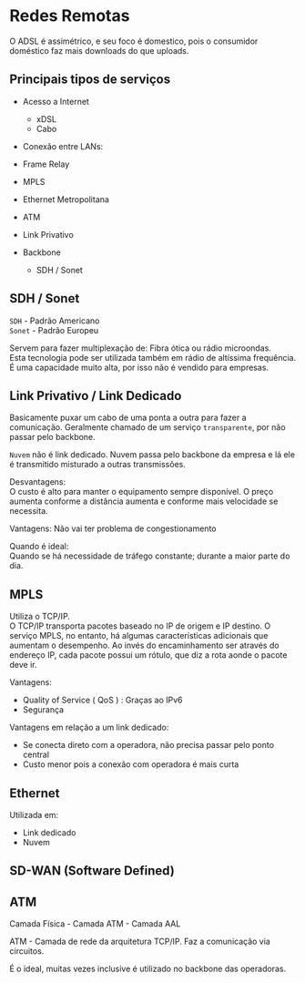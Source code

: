 # Redes Remotas

O ADSL é assimétrico, e seu foco é domestico, pois o consumidor doméstico faz mais downloads do que uploads.

## Principais tipos de serviços
- Acesso a Internet
  - xDSL
  - Cabo

- Conexão entre LANs:
 - Frame Relay
 - MPLS
 - Ethernet Metropolitana
 - ATM
 - Link Privativo

- Backbone
  - SDH / Sonet

## SDH / Sonet
`SDH` - Padrão Americano   
`Sonet` - Padrão Europeu

Servem para fazer multiplexação de: Fibra ótica ou rádio microondas.  
Esta tecnologia pode ser utilizada também em rádio de altíssima frequência.   
É uma capacidade muito alta, por isso não é vendido para empresas.

## Link Privativo / Link Dedicado
Basicamente puxar um cabo de uma ponta a outra para fazer a comunicação.
Geralmente chamado de um serviço `transparente`, por não passar pelo backbone.

`Nuvem` não é link dedicado. Nuvem passa pelo backbone da empresa e lá ele é transmitido misturado a outras transmissões.

Desvantagens:  
O custo é alto para manter o equipamento sempre disponível.
O preço aumenta conforme a distância aumenta e conforme mais velocidade se necessita.

Vantagens:
Não vai ter problema de congestionamento

Quando é ideal:  
Quando se há necessidade de tráfego constante; durante a maior parte do dia.

## MPLS
Utiliza o TCP/IP.  
O TCP/IP transporta pacotes baseado no IP de origem e IP destino. O serviço MPLS, no entanto, há algumas características adicionais que aumentam o desempenho. Ao invés do encaminhamento ser através do endereço IP, cada pacote possui um rótulo, que diz a rota aonde o pacote deve ir.

Vantagens:  
- Quality of Service ( QoS ) : Graças ao IPv6
- Segurança

Vantagens em relação a um link dedicado:  
- Se conecta direto com a operadora, não precisa passar pelo ponto central
- Custo menor pois a conexão com operadora é mais curta

## Ethernet
Utilizada em:
- Link dedicado
- Nuvem

## SD-WAN (Software Defined)

## ATM
Camada Física - Camada ATM - Camada AAL  

ATM - Camada de rede da arquitetura TCP/IP. Faz a comunicação via circuitos.  

É o ideal, muitas vezes inclusive é utilizado no backbone das operadoras.  
